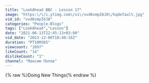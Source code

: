 ```yaml
---
title: "LookAhead BBC - Lesson 17"
image: "https:\/\/i.ytimg.com\/vi\/vvd6vmpI6J8\/hqdefault.jpg"
vid_id: "vvd6vmpI6J8"
categories: "People-Blogs"
tags: ["LookAhead","Lesson"]
date: "2021-06-13T22:45:13+03:00"
vid_date: "2013-12-06T18:40:16Z"
duration: "PT10M38S"
viewcount: "1897"
likeCount: "14"
dislikeCount: "1"
channel: "Максим Попов"
---
```

{% raw %}Doing New Things{% endraw %}
